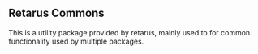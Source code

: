## Retarus Commons
This is a utility package provided by retarus, mainly used to for common functionality used by multiple packages. 